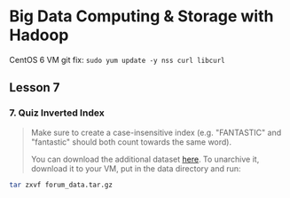 # Big Data Computing & Storage with Hadoop

CentOS 6 VM git fix: `sudo yum update -y nss curl libcurl`

## Lesson 7

### 7. Quiz Inverted Index

> Make sure to create a case-insensitive index (e.g. "FANTASTIC" and "fantastic" should both count towards the same word).
>
> You can download the additional dataset [here](http://content.udacity-data.com/course/hadoop/forum_data.tar.gz). To unarchive it, download it to your VM, put in the data directory and run:

```bash
tar zxvf forum_data.tar.gz
```
